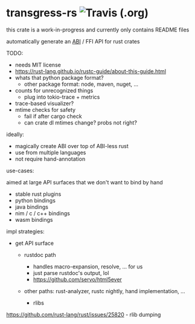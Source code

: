 # transgress-rs ![Travis (.org)](https://img.shields.io/travis/kazimuth/transgress-rs.svg?style=flat-square)

this crate is a work-in-progress and currently only contains README files

automatically generate an [ABI](https://github.com/kazimuth/transgress-rs/tree/master/transgress-abi) /
FFI API for rust crates

TODO:

- needs MIT license
- https://rust-lang.github.io/rustc-guide/about-this-guide.html
- whats that python package format?
  - other package format: node, maven, nuget, ...
- counts for unrecognized things
  - plug into tokio-trace + metrics
- trace-based visualizer?
- mtime checks for safety
  - fail if after cargo check
  - can crate dl mtimes change? probs not right?

ideally:

- magically create ABI over top of ABI-less rust
- use from multiple languages
- not require hand-annotation

use-cases:

aimed at large API surfaces that we don't want to bind by hand

- stable rust plugins
- python bindings
- java bindings
- nim / c / c++ bindings
- wasm bindings

impl strategies:

- get API surface

  - rustdoc path

    - handles macro-expansion, resolve, ... for us
    - just parse rustdoc's output, lol
    - https://github.com/servo/html5ever

  - other paths: rust-analyzer, rustc nightly, hand implementation, ...
    - rlibs

https://github.com/rust-lang/rust/issues/25820 - rlib dumping
